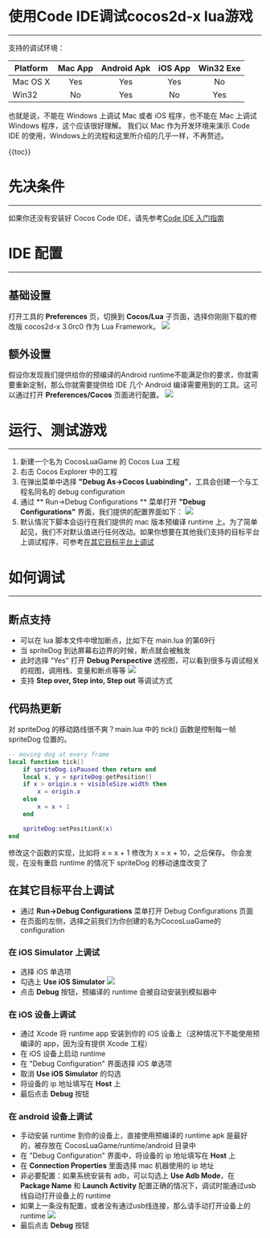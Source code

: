 使用Code IDE调试cocos2d-x lua游戏
===
---
支持的调试环境：

| Platform      | Mac App | Android Apk | iOS App | Win32 Exe |
| ---------- |:-------:|:----------:|:------:|:----------:|
| Mac OS X      | Yes    | Yes     | Yes    | No |
| Win32        | No | Yes  | No  | Yes |

也就是说，不能在 Windows 上调试 Mac 或者 iOS 程序，也不能在 Mac 上调试 Windows 程序，这个应该很好理解。
我们以 Mac 作为开发环境来演示 Code IDE 的使用，Windows上的流程和这里所介绍的几乎一样，不再赘述。

{{toc}}

先决条件
===
---
如果你还没有安装好 Cocos Code IDE，请先参考[Code IDE 入门指南](TODO)

IDE 配置
===
---
## 基础设置
打开工具的 **Preferences** 页，切换到 **Cocos/Lua** 子页面，选择你刚刚下载的修改版 cocos2d-x 3.0rc0 作为 Lua Framework。
![](PreferencesCocosLua.png)

## 额外设置
假设你发现我们提供给你的预编译的Android runtime不能满足你的要求，你就需要重新定制，那么你就需要提供给 IDE 几个 Android 编译需要用到的工具。这可以通过打开 **Preferences/Cocos** 页面进行配置。
![](PreferencesCocos.png)

运行、测试游戏
===
---
1. 新建一个名为 CocosLuaGame 的 Cocos Lua 工程
2. 右击 Cocos Explorer 中的工程
3. 在弹出菜单中选择 **"Debug As->Cocos Luabinding"**，工具会创建一个与工程名同名的 debug configuration
4. 通过 ** Run->Debug Configurations ** 菜单打开 **"Debug Configurations"** 界面，我们提供的配置界面如下：
   ![](mac_lua_debug_configuration.png)
5. 默认情况下脚本会运行在我们提供的 mac 版本预编译 runtime 上。为了简单起见，我们不对默认值进行任何改动。如果你想要在其他我们支持的目标平台上调试程序，可参考[在其它目标平台上调试](TODO)

如何调试
===
---
## 断点支持
+ 可以在 lua 脚本文件中增加断点，比如下在 main.lua 的第69行
+ 当 spriteDog 到达屏幕右边界的时候，断点就会被触发
+ 此时选择 “Yes” 打开 **Debug Perspective** 透视图，可以看到很多与调试相关的视图，调用栈、变量和断点等等
  ![](lua_breakpoint_triggered.png)
+ 支持 **Step over, Step into, Step out** 等调试方式

## 代码热更新
对 spriteDog 的移动路线很不爽？main.lua 中的 tick() 函数是控制每一帧 spriteDog 位置的。

```lua
-- moving dog at every frame
local function tick()
    if spriteDog.isPaused then return end
    local x, y = spriteDog:getPosition()
    if x > origin.x + visibleSize.width then
        x = origin.x
    else
        x = x + 1
    end

    spriteDog:setPositionX(x)
end    
```
修改这个函数的实现，比如将 x = x + 1 修改为 x = x + 10，之后保存。
你会发现，在没有重启 runtime 的情况下 spriteDog 的移动速度改变了

## 在其它目标平台上调试
+ 通过 **Run->Debug Configurations** 菜单打开 Debug Configurations 页面
+ 在页面的左侧，选择之前我们为你创建的名为CocosLuaGame的configuration

### 在 iOS Simulator 上调试
+ 选择 iOS 单选项
+ 勾选上 **Use iOS Simulator**
  ![](ios_sim_lua_debug_configuration.png)
+  点击 **Debug** 按钮，预编译的 runtime 会被自动安装到模拟器中

### 在 iOS 设备上调试
+ 通过 Xcode 将 runtime app 安装到你的 iOS 设备上（这种情况下不能使用预编译的 app，因为没有提供 Xcode 工程）
+ 在 iOS 设备上启动 runtime
+ 在 "Debug Configuration" 界面选择 iOS 单选项
+ 取消 **Use iOS Simulator** 的勾选
+ 将设备的 ip 地址填写在 **Host** 上
+ 最后点击 **Debug** 按钮 

### 在 android 设备上调试
+ 手动安装 runtime 到你的设备上，直接使用预编译的 runtime apk 是最好的，被存放在 CocosLuaGame/runtime/android 目录中
+ 在 "Debug Configuration" 界面中，将设备的 ip 地址填写在 **Host** 上
+ 在 **Connection Properties** 里面选择 mac 机器使用的 ip 地址
+ 非必要配置：如果系统安装有 adb，可以勾选上 **Use Adb Mode**，在 **Package Name** 和 **Launch Activity** 配置正确的情况下，调试时能通过usb线自动打开设备上的 runtime
+ 如果上一条没有配置，或者没有通过usb线连接，那么请手动打开设备上的 runtime
  ![](android_lua_debug_configuration.png)
+ 最后点击 **Debug** 按钮